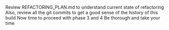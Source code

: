 Review REFACTORING_PLAN.md to understand current state of refactoring
Also, review all the git commits to get a good sense of the history of this build
Now time to proceed with phase 3 and 4
Be thorough and take your time
